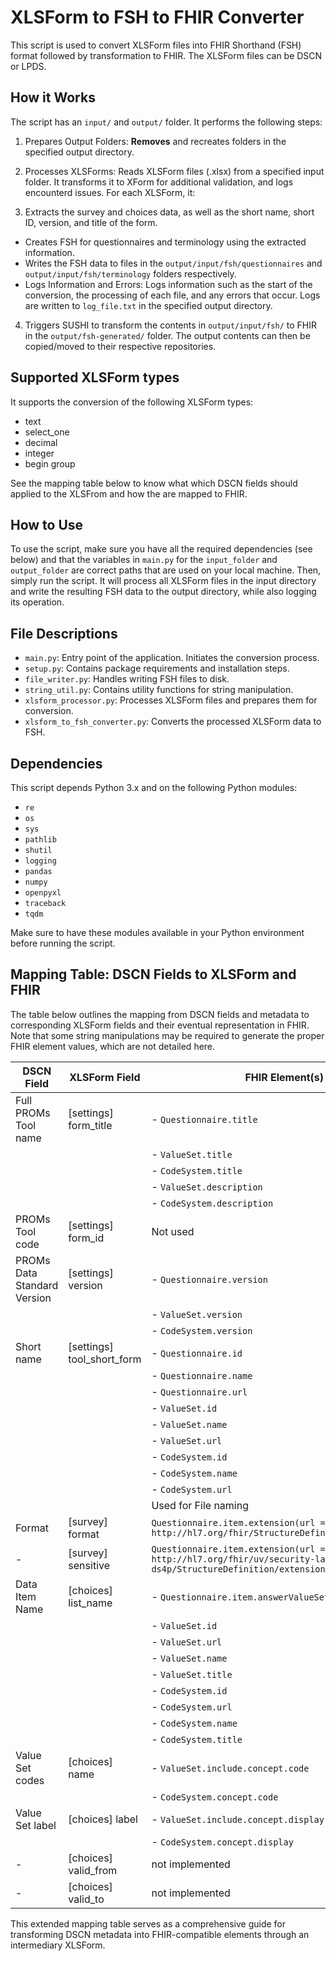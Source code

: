 # XLSForm to FSH to FHIR Converter
This script is used to convert XLSForm files into FHIR Shorthand (FSH) format followed by transformation to FHIR. The XLSForm files can be DSCN or LPDS.

## How it Works
The script has an `input/` and `output/` folder. It performs the following steps:

1. Prepares Output Folders: **Removes** and recreates folders in the specified output directory.

2. Processes XLSForms: Reads XLSForm files (.xlsx) from a specified input folder. It transforms it to XForm for additional validation, and logs encounterd issues. For each XLSForm, it:

3. Extracts the survey and choices data, as well as the short name, short ID, version, and title of the form.
 - Creates FSH for questionnaires and terminology using the extracted information.
 - Writes the FSH data to files in the `output/input/fsh/questionnaires` and `output/input/fsh/terminology` folders respectively.
 - Logs Information and Errors: Logs information such as the start of the conversion, the processing of each file, and any errors that occur. Logs are written to `log_file.txt` in the specified output directory.

4. Triggers SUSHI to transform the contents in `output/input/fsh/` to FHIR in the `output/fsh-generated/` folder. The output contents can then be copied/moved to their respective repositories. 

## Supported XLSForm types
It supports the conversion of the following XLSForm types:
* text
* select_one
* decimal
* integer
* begin group

See the mapping table below to know what which DSCN fields should applied to the XLSFrom and how the are mapped to FHIR.

## How to Use
To use the script, make sure you have all the required dependencies (see below) and that the variables in `main.py` for the `input_folder` and `output_folder` are correct paths that are used on your local machine. Then, simply run the script. It will process all XLSForm files in the input directory and write the resulting FSH data to the output directory, while also logging its operation.


## File Descriptions
- `main.py`: Entry point of the application. Initiates the conversion process.
- `setup.py`: Contains package requirements and installation steps.
- `file_writer.py`: Handles writing FSH files to disk.
- `string_util.py`: Contains utility functions for string manipulation.
- `xlsform_processor.py`: Processes XLSForm files and prepares them for conversion.
- `xlsform_to_fsh_converter.py`: Converts the processed XLSForm data to FSH.

## Dependencies
This script depends Python 3.x and on the following Python modules:
* `re`
* `os`
* `sys`
* `pathlib`
* `shutil`
* `logging`
* `pandas`
* `numpy`
* `openpyxl`
* `traceback`
* `tqdm`

Make sure to have these modules available in your Python environment before running the script.

## Mapping Table: DSCN Fields to XLSForm and FHIR

The table below outlines the mapping from DSCN fields and metadata to corresponding XLSForm fields and their eventual representation in FHIR. Note that some string manipulations may be required to generate the proper FHIR element values, which are not detailed here.

| DSCN Field                          | XLSForm Field         | FHIR Element(s)          |
| ----------------------------------- | --------------------- | ------------------------ |
| Full PROMs Tool name                | [settings] form_title  | - `Questionnaire.title`  |
|                                     |                       | - `ValueSet.title`       |
|                                     |                       | - `CodeSystem.title`     |
|                                     |                       | - `ValueSet.description` |
|                                     |                       | - `CodeSystem.description` |
| PROMs Tool code                     | [settings] form_id    | Not used                 |
| PROMs Data Standard Version         | [settings] version    | - `Questionnaire.version`|
|                                     |                       | - `ValueSet.version`     |
|                                     |                       | - `CodeSystem.version`   |
| Short name                          | [settings] tool_short_form | - `Questionnaire.id`  |
|                                     |                       | - `Questionnaire.name`   |
|                                     |                       | - `Questionnaire.url`    |
|                                     |                       | - `ValueSet.id`          |
|                                     |                       | - `ValueSet.name`        |
|                                     |                       | - `ValueSet.url`         |
|                                     |                       | - `CodeSystem.id`        |
|                                     |                       | - `CodeSystem.name`      |
|                                     |                       | - `CodeSystem.url`       |
|                                     |                       | Used for File naming     |
| Format                              | [survey] format       | `Questionnaire.item.extension(url = http://hl7.org/fhir/StructureDefinition/entryFormat)` |
| -                                   | [survey] sensitive    | `Questionnaire.item.extension(url = http://hl7.org/fhir/uv/security-label-ds4p/StructureDefinition/extension-inline-sec-label)` |
| Data Item Name                      | [choices] list_name   | - `Questionnaire.item.answerValueSet` |
|                                     |                       | - `ValueSet.id`          |
|                                     |                       | - `ValueSet.url`         |
|                                     |                       | - `ValueSet.name`        |
|                                     |                       | - `ValueSet.title`       |
|                                     |                       | - `CodeSystem.id`        |
|                                     |                       | - `CodeSystem.url`       |
|                                     |                       | - `CodeSystem.name`      |
|                                     |                       | - `CodeSystem.title`     |
| Value Set codes                     | [choices] name        | - `ValueSet.include.concept.code` |
|                                     |                       | - `CodeSystem.concept.code` |
| Value Set label                     | [choices] label       | - `ValueSet.include.concept.display` |
|                                     |                       | - `CodeSystem.concept.display` |
| -                                   | [choices] valid_from  | not implemented          |
| -                                   | [choices] valid_to    | not implemented          |

This extended mapping table serves as a comprehensive guide for transforming DSCN metadata into FHIR-compatible elements through an intermediary XLSForm.

